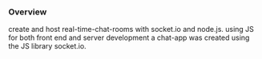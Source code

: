 ### Overview
create and host real-time-chat-rooms with socket.io and node.js. using JS for both front end and server development a chat-app was created using the JS library socket.io. 